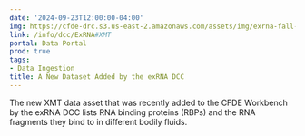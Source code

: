```yaml
---
date: '2024-09-23T12:00:00-04:00'
img: https://cfde-drc.s3.us-east-2.amazonaws.com/assets/img/exrna-fall-2024.png
link: /info/dcc/ExRNA#XMT
portal: Data Portal
prod: true
tags:
- Data Ingestion
title: A New Dataset Added by the exRNA DCC
---
```

The new XMT data asset that was recently added to the CFDE Workbench by the exRNA DCC lists RNA binding proteins (RBPs) and the RNA fragments they bind to in different bodily fluids.